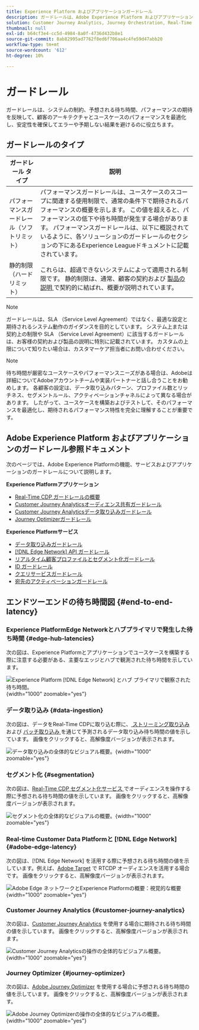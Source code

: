 ```yaml
---
title: Experience Platform およびアプリケーションガードレール
description: ガードレールは、Adobe Experience Platform およびアプリケーション内のコンポーネントとサービスに対するパフォーマンスの期待値と影響を定義します
solution: Customer Journey Analytics, Journey Orchestration, Real-Time Customer Data Platform
thumbnail: null
exl-id: b64cf3e4-cc5d-4984-8a0f-4736d432b8e1
source-git-commit: 8ab82995ad7762f8ed6f706aa4c4fe59d47abb20
workflow-type: tm+mt
source-wordcount: '612'
ht-degree: 10%

---
```



# ガードレール

ガードレールは、システムの制約、予想される待ち時間、パフォーマンスの期待を反映して、顧客のアーキテクチャとユースケースのパフォーマンスを最適化し、安定性を確保してエラーや予期しない結果を避けるのに役立ちます。

## ガードレールのタイプ

| ガードレール タイプ | 説明 |
|---|---|
| パフォーマンスガードレール（ソフトリミット） | パフォーマンスガードレールは、ユースケースのスコープに関連する使用制限で、通常の条件下で期待されるパフォーマンスの概要を示します。 この値を超えると、パフォーマンスの低下や待ち時間が発生する場合があります。 パフォーマンスガードレールは、以下に概説されているように、各ソリューションのガードレールのセクションの下にあるExperience Leagueドキュメントに記載されています。 |
| 静的制限（ハードリミット） | これらは、超過できないシステムによって適用される制限です。 静的制限は、通常、顧客の契約および [ 製品の説明 ](https://helpx.adobe.com/legal/product-descriptions.html) で契約的に結ばれ、概要が説明されています。 |

>[!NOTE]
>
> ガードレールは、SLA （Service Level Agreement）ではなく、最適な設定と期待されるシステム動作のガイダンスを目的としています。 システム上または契約上の制限や SLA （Service Level Agreement）に該当するガードレールは、お客様の契約および製品の説明に特別に記載されています。 カスタムの上限について知りたい場合は、カスタマーケア担当者にお問い合わせください。

>[!NOTE]
>
> 待ち時間が厳密なユースケースやパフォーマンスニーズがある場合は、Adobeは詳細についてAdobeアカウントチームや実装パートナーと話し合うことをお勧めします。 各顧客の設定は、データ取り込みパターン、プロファイル数とリッチネス、セグメントルール、アクティベーションチャネルによって異なる場合があります。 したがって、ユースケースを構築およびテストして、そのパフォーマンスを最適化し、期待されるパフォーマンス特性を完全に理解することが重要です。

## Adobe Experience Platform およびアプリケーションのガードレール参照ドキュメント

次のページでは、Adobe Experience Platformの機能、サービスおよびアプリケーションのガードレールについて説明します。

**Experience Platformアプリケーション**

* [Real-Time CDP ガードレールの概要 ](https://experienceleague.adobe.com/docs/experience-platform/rtcdp/guardrails/overview.html)
* [Customer Journey Analyticsオーディエンス共有ガードレール ](https://experienceleague.adobe.com/docs/analytics-platform/using/cja-components/audiences/publish.html#latency)
* [Customer Journey Analyticsデータ取り込みガードレール ](https://experienceleague.adobe.com/docs/experience-platform/sources/connectors/adobe-applications/analytics.html#what-is-the-expected-latency-for-analytics-data-on-platform%3F)
* [Journey Optimizerガードレール ](https://experienceleague.adobe.com/docs/journey-optimizer/using/get-started/guardrails.html)

**Experience Platformサービス**

* [データ取り込みガードレール](https://experienceleague.adobe.com/docs/experience-platform/ingestion/guardrails.html)
* [[!DNL Edge Network] API ガードレール ](https://experienceleague.adobe.com/docs/experience-platform/edge-network-server-api/guardrails.html)
* [ リアルタイム顧客プロファイルとセグメント化ガードレール ](https://experienceleague.adobe.com/docs/experience-platform/profile/guardrails.html?lang=ja)
* [ID ガードレール](https://experienceleague.adobe.com/docs/experience-platform/identity/guardrails.html?lang=ja)
* [クエリサービスガードレール](https://experienceleague.adobe.com/docs/experience-platform/query/guardrails.html?lang=ja)
* [宛先のアクティベーションガードレール](https://experienceleague.adobe.com/docs/experience-platform/destinations/guardrails.html?lang=ja)

## エンドツーエンドの待ち時間図 {#end-to-end-latency}

### Experience PlatformEdge Networkとハブプライマリで発生した待ち時間 {#edge-hub-latencies}

次の図は、Experience Platformとアプリケーションでユースケースを構築する際に注意する必要がある、主要なエッジとハブで観測された待ち時間を示しています。

![Experience Platform [!DNL Edge Network] とハブ プライマリで観察された待ち時間。](/help/blueprints/experience-platform/deployment/assets/aep_edge_hub_latency_v1.svg "Experience PlatformEdge Networkとハブのプライマリ監視待ち時間 "){width="1000" zoomable="yes"}

### データ取り込み {#data-ingestion}

次の図は、データをReal-Time CDPに取り込む際に、[ ストリーミング取り込み ](https://experienceleague.adobe.com/docs/experience-platform/ingestion/streaming/overview.html) および [ バッチ取り込み ](https://experienceleague.adobe.com/docs/experience-platform/ingestion/batch/getting-started.html?lang=ja) を通じて予測されるデータ取り込み待ち時間の値を示しています。 画像をクリックすると、高解像度バージョンが表示されます。

![ データ取り込みの全体的なビジュアル概要。](/help/blueprints/experience-platform/deployment/assets/aep_data_flow_guardrails.svg " データ取り込みの大まかな視覚的な概要と待ち時間の値 "){width="1000" zoomable="yes"}

### セグメント化 {#segmentation}

次の図は、[Real-Time CDP セグメント化サービス ](https://experienceleague.adobe.com/docs/experience-platform/segmentation/home.html?lang=ja) でオーディエンスを操作する際に予想される待ち時間の値を示しています。 画像をクリックすると、高解像度バージョンが表示されます。

![ セグメント化の全体的なビジュアルの概要。](/help/blueprints/experience-platform/deployment/assets/segmentation_guardrails.svg " セグメント化の大まかな視覚的な概要と待ち時間の値 "){width="1000" zoomable="yes"}

### Real-time Customer Data Platformと [!DNL Edge Network] {#adobe-edge-latency}

次の図は、[!DNL Edge Network] を活用する際に予想される待ち時間の値を示しています。例えば、[Adobe Target](https://experienceleague.adobe.com/docs/experience-platform/destinations/catalog/personalization/adobe-target-connection.html?lang=ja) で RTCDP オーディエンスを活用する場合です。 画像をクリックすると、高解像度バージョンが表示されます。

![Adobe Edge ネットワークとExperience Platformの概要：視覚的な概要](/help/blueprints/experience-platform/deployment/assets/RTCDP_Edge_guardrails.svg "Adobe Targetへのオーディエンスの書き出しの概要と待ち時間 "){width="1000" zoomable="yes"}

### Customer Journey Analytics {#customer-journey-analytics}

次の図は、[Customer Journey Analytics](https://experienceleague.adobe.com/docs/analytics-platform/using/cja-overview/cja-overview.html?lang=en) を使用する場合に期待される待ち時間の値を示しています。 画像をクリックすると、高解像度バージョンが表示されます。

![Customer Journey Analyticsの操作の全体的なビジュアル概要。](/help/blueprints/experience-platform/deployment/assets/CJA_guardrails.svg "Customer Journey Analyticsの大まかなビジュアル概要と待ち時間の値の操作 "){width="1000" zoomable="yes"}

### Journey Optimizer {#journey-optimizer}

次の図は、[Adobe Journey Optimizer](https://experienceleague.adobe.com/docs/journey-optimizer/using/get-started/get-started.html?lang=en) を使用する場合に予想される待ち時間の値を示しています。 画像をクリックすると、高解像度バージョンが表示されます。

![Adobe Journey Optimizerの操作の全体的なビジュアルの概要。](/help/blueprints/experience-platform/deployment/assets/AJO_guardrails.svg "Adobe Journey Optimizerの大まかなビジュアル概要と待ち時間の値の操作 "){width="1000" zoomable="yes"}